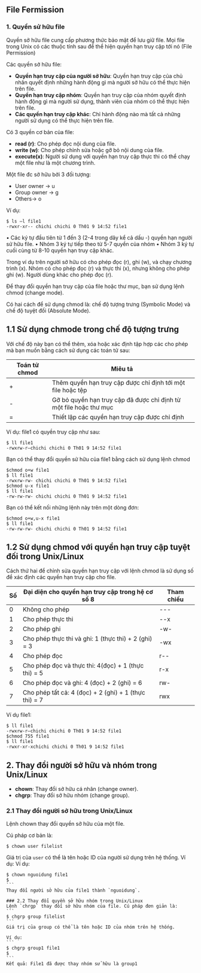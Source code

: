 ## File Fermission 
### 1. Quyền sử hữu file
Quyền sở hữu file cung cấp phương thức bảo mật để lưu giữ file. 
Mọi file trong Unix có các thuộc tính sau để thể hiện quyền hạn truy cập tới nó (File Permission)

Các quyền sở hữu file:
+ **Quyền hạn truy cập của người sở hữu**: Quyền hạn truy cập của chủ nhân quyết định những hành động gì mà người sở hữu có thể thực hiện trên file.
+ **Quyền hạn truy cập nhóm**: Quyền hạn truy cập của nhóm quyết định hành động gì mà người sử dụng, thành viên của nhóm
có thể thực hiện trên file.
+ **Các quyền hạn truy cập khác**: Chỉ hành động nào mà tất cả những người sử dụng có thể thực hiện trên file.


Có 3 quyền cơ bản của file: 
+ **read (r)**: Cho phép đọc nội dung của file.
+ **write (w)**: Cho phép chỉnh sửa hoặc gỡ bỏ nội dung của file.
+ **execute(x)**: Người sử dụng với quyền hạn truy cập thực thi có thể chạy một file như là một chương trình.

Một file đc sở hữu bởi 3 đối tượng:
+ User owner -> u
+ Group owner -> g
+ Others-> o

Ví dụ: 
```
$ ls –l file1
-rwxr-xr-- chichi chichi 0 Th01 9 14:52 file1
```

•	Các ký tự đầu tiên từ 1 đến 3 (2-4 trong dãy kể cả dấu -) quyền hạn người sử hữu file. 
•	Nhóm 3 ký tự tiếp theo từ 5-7 quyền của nhóm
•	Nhóm 3 ký tự cuối cùng từ 8-10 quyền hạn truy cập khác. 

Trong ví dụ trên người sở hữu có cho phép đọc (r), ghi (w), và chạy chương trình (x). 
Nhóm có cho phép đọc (r) và thực thi (x), nhưng không cho phép ghi (w). Người dùng khác cho phép đọc (r).

Để thay đổi quyền hạn truy cập của file hoặc thư mục, bạn sử dụng lệnh chmod (change mode). 

Có hai cách để sử dụng chmod là: chế độ tượng trưng (Symbolic Mode) và chế độ tuyệt đối (Absolute Mode).

## 1.1 Sử dụng chmode trong chế độ tượng trưng
Với chế độ này bạn có thể thêm, xóa hoặc xác định tập hợp các cho phép mà bạn muốn bằng cách sử dụng các toán tử sau:

|Toán tử chmod|Miêu tả|
|-------|------|
|+|Thêm quyền hạn truy cập được chỉ định tới một file hoặc tệp|
|-|Gỡ bỏ quyền hạn truy cập đã được chỉ định từ một file hoặc thư mục|
|=|Thiết lập các quyền hạn truy cập được chỉ định|

Ví dụ: file1 có quyền truy cập như sau:
```
$ ll file1
-rwxrw-r—chichi chichi 0 Th01 9 14:52 file1
```
Bạn có thể thay đổi quyền sử hữu của file1 bằng cách sử dụng lệnh chmod
```
$chmod o+w file1
$ ll file1
-rwxrw-rw- chichi chichi 0 Th01 9 14:52 file1
$chmod u-x file1
$ ll file1
-rw-rw-rw- chichi chichi 0 Th01 9 14:52 file1
```
Bạn có thể kết nối những lệnh này trên một dòng đơn:
```
$chmod o+w,u-x file1
$ ll file1
-rw-rw-rw- chichi chichi 0 Th01 9 14:52 file1
```

## 1.2 Sử dụng chmod với quyền hạn truy cập tuyệt đối trong Unix/Linux

Cách thứ hai để chỉnh sửa quyền hạn truy cập với lệnh chmod là sử dụng số để xác định các quyền hạn truy cập cho file.

|Số|Đại diện cho quyền hạn truy cập trong hệ cơ số 8|Tham chiếu|
|-----|-----|-----|
|0|Không cho phép|---|
|1|	Cho phép thực thi|--x|
|2|Cho phép ghi|-w-|
|3|Cho phép thực thi và ghi: 1 (thực thi) + 2 (ghi) = 3|-wx|
|4|Cho phép đọc|r--|
|5|Cho phép đọc và thực thi: 4(đọc) + 1 (thực thi) = 5|r-x|
|6|Cho phép đọc và ghi: 4 (đọc) + 2 (ghi) = 6|rw-|
|7|Cho phép tất cả: 4 (đọc) + 2 (ghi) + 1 (thực thi) = 7|rwx|

Ví dụ file1: 
```
$ ll file1
-rwxrw-r—chichi chichi 0 Th01 9 14:52 file1
$chmod 755 file1
$ ll file1
-rwxr-xr-xchichi chichi 0 Th01 9 14:52 file1
```
## 2. Thay đổi người sở hữu và nhóm trong Unix/Linux

+ **chown**: Thay đổi sở hữu cá nhân (change owner).
+ **chgrp**: Thay đổi sở hữu nhóm (change group).
### 2.1 Thay đổi người sở hữu trong Unix/Linux
Lệnh chown thay đổi quyền sở hữu của một file. 

Cú pháp cơ bản là:
```
$ chown user filelist
```
Giá trị của `user` có thể là tên hoặc ID của người sử dụng trên hệ thống. Ví dụ:
Ví dụ:
````
$ chown nguoidung file1
$
```
Thay đổi người sở hữu của file1 thành `nguoidung`.

### 2.2 Thay đổi quyền sở hữu nhóm trong Unix/Linux
Lệnh `chrgp` thay đổi sở hữu nhóm của file. Cú pháp đơn giản là:
```
$ chgrp group filelist
```
Giá trị của group có thể là tên hoặc ID của nhóm trên hệ thống. 

Ví dụ:
```
$ chgrp group1 file1
$
```
Kết quả: File1 đã được thay nhóm sử hữu là group1



